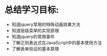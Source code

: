# 总结学习目标:

- 知道jquery常用的特殊动画效果方法
- 知道层级菜单的实现原理
- 知道jquery的常用事件
- 了解正则表达式在JavaScript中的基本使用方法
- 了解表单验证的基本原理


